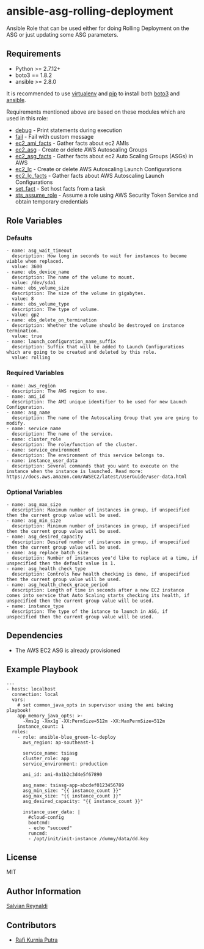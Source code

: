 # ansible-asg-rolling-deployment #

Ansible Role that can be used either for doing Rolling Deployment on the ASG or just updating some ASG parameters.

## Requirements ##

- Python >= 2.7.12+
- boto3 == 1.8.2
- ansible >= 2.8.0

It is recommended to use [virtualenv](https://virtualenv.pypa.io/en/stable/installation/) and [pip](https://pip.pypa.io/en/stable/installing/) to install both [boto3](https://boto3.amazonaws.com/v1/documentation/api/latest/guide/quickstart.html#installation) and [ansible](https://docs.ansible.com/ansible/latest/installation_guide/intro_installation.html#latest-releases-via-pip).

Requirements mentioned above are based on these modules which are used in this role:
- [debug](https://docs.ansible.com/ansible/2.5/modules/debug_module.html) - Print statements during execution
- [fail](https://docs.ansible.com/ansible/2.5/modules/fail_module.html) - Fail with custom message
- [ec2_ami_facts](https://docs.ansible.com/ansible/2.5/modules/ec2_ami_facts_module.html) - Gather facts about ec2 AMIs
- [ec2_asg](https://docs.ansible.com/ansible/2.5/modules/ec2_asg_module.html) - Create or delete AWS Autoscaling Groups
- [ec2_asg_facts](https://docs.ansible.com/ansible/2.5/modules/ec2_asg_facts_module.html) - Gather facts about ec2 Auto Scaling Groups (ASGs) in AWS
- [ec2_lc](https://docs.ansible.com/ansible/2.5/modules/ec2_lc_module.html) - Create or delete AWS Autoscaling Launch Configurations
- [ec2_lc_facts](https://docs.ansible.com/ansible/2.5/modules/ec2_lc_facts_module.html) - Gather facts about AWS Autoscaling Launch Configurations
- [set_fact](https://docs.ansible.com/ansible/2.5/modules/set_fact_module.html) - Set host facts from a task
- [sts_assume_role](https://docs.ansible.com/ansible/2.5/modules/sts_assume_role_module.html) - Assume a role using AWS Security Token Service and obtain temporary credentials


## Role Variables ##

### Defaults ###

    - name: asg_wait_timeout
      description: How long in seconds to wait for instances to become viable when replaced.
      value: 3600
    - name: ebs_device_name
      description: The name of the volume to mount.
      value: /dev/sda1
    - name: ebs_volume_size
      description: The size of the volume in gigabytes.
      value: 8
    - name: ebs_volume_type
      description: The type of volume.
      value: gp2
    - name: ebs_delete_on_termination
      description: Whether the volume should be destroyed on instance termination.
      value: true
    - name: launch_configuration_name_suffix
      description: Suffix that will be added to Launch Configurations which are going to be created and deleted by this role.
      value: rolling

### Required Variables ###

    - name: aws_region
      description: The AWS region to use.
    - name: ami_id
      description: The AMI unique identifier to be used for new Launch Configuration.
    - name: asg_name
      description: The name of the Autoscaling Group that you are going to modify.
    - name: service_name
      description: The name of the service.
    - name: cluster_role
      description: The role/function of the cluster.
    - name: service_environment
      description: The environment of this service belongs to.
    - name: instance_user_data
      description: Several commands that you want to execute on the instance when the instance is launched. Read more: https://docs.aws.amazon.com/AWSEC2/latest/UserGuide/user-data.html

### Optional Variables ###

    - name: asg_max_size
      description: Maximum number of instances in group, if unspecified then the current group value will be used.
    - name: asg_min_size
      description: Minimum number of instances in group, if unspecified then the current group value will be used.
    - name: asg_desired_capacity
      description: Desired number of instances in group, if unspecified then the current group value will be used.
    - name: asg_replace_batch_size
      description: Number of instances you'd like to replace at a time, if unspecified then the default value is 1.
    - name: asg_health_check_type
      description: Controls how health checking is done, if unspecified then the current group value will be used.
    - name: asg_health_check_grace_period
      description: Length of time in seconds after a new EC2 instance comes into service that Auto Scaling starts checking its health, if unspecified then the current group value will be used.
    - name: instance_type
      description: The type of the istance to launch in ASG, if unspecified then the current group value will be used.

## Dependencies ##

 - The AWS EC2 ASG is already provisioned

## Example Playbook ##


```
---
- hosts: localhost
  connection: local
  vars:
    # set common_java_opts in supervisor using the ami baking playbook!
    app_memory_java_opts: >-
      -Xms1g -Xmx1g -XX:PermSize=512m -XX:MaxPermSize=512m
    instance_count: 1
  roles:
    - role: ansible-blue_green-lc-deploy
      aws_region: ap-southeast-1

      service_name: tsiasg
      cluster_role: app
      service_environment: production

      ami_id: ami-0a1b2c3d4e5f67890

      asg_name: tsiasg-app-abcdef0123456789
      asg_min_size: "{{ instance_count }}"
      asg_max_size: "{{ instance_count }}"
      asg_desired_capacity: "{{ instance_count }}"

      instance_user_data: |
        #cloud-config
        bootcmd:
        - echo "succeed"
        runcmd:
        - /opt/init/init-instance /dummy/data/dd.key
```

## License

MIT

## Author Information ##

[Salvian Reynaldi](https://github.com/SalzzZ)

## Contributors ##

- [Rafi Kurnia Putra](https://github.com/rafikurnia)
